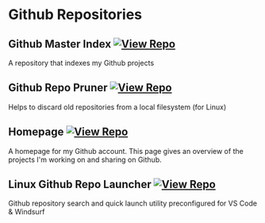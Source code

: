 # Github Repositories

## Github Master Index [![View Repo](https://img.shields.io/badge/view-repo-green)](https://github.com/danielrosehill/Github-Master-Index)
A repository that indexes my Github projects

## Github Repo Pruner [![View Repo](https://img.shields.io/badge/view-repo-green)](https://github.com/danielrosehill/Github-Repo-Pruner)
Helps to discard old repositories from a local filesystem (for Linux)

## Homepage [![View Repo](https://img.shields.io/badge/view-repo-green)](https://github.com/danielrosehill/Homepage)
A homepage for my Github account. This page gives an overview of the projects I'm working on and sharing on Github.

## Linux Github Repo Launcher [![View Repo](https://img.shields.io/badge/view-repo-green)](https://github.com/danielrosehill/Linux-Github-Repo-Launcher)
Github repository search and quick launch utility preconfigured for VS Code & Windsurf
